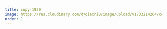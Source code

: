 ```yaml
---
title: copy-1920
image: https://res.cloudinary.com/dyciaxri0/image/upload/v1733214264/copy-1920_yjvyap.jpg
order: 1
---
```

